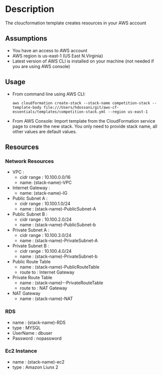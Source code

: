 # Description

The cloucformation template creates resources in your AWS account

## Assumptions
- You have an access to AWS account
- AWS region is us-east-1 (US East N.Virginia)
- Latest version of AWS CLI is installed on your machine (not needed if you are using AWS console)

## Usage
- From command line using AWS CLI: 
    ```
    aws cloudformation create-stack --stack-name competition-stack --template-body file:///Users/hdossani/git/aws-cf-essentials/templates/competition-stack.yml --region us-east-1
    ```
- From AWS Console: Import template from the CloudFormation service page to create the new stack. You only need to provide stack name, all other values are default values.

## Resources
### Network Resources
- VPC :     
    - cidr range : 10.100.0.0/16
    - name: (stack-name)-VPC
- Internet Gateway :  
    - name: (stack-name)-IG
- Public Subnet A :  
    - cidr range : 10.100.1.0/24
    - name :  (stack-name)-PublicSubnet-A
- Public Subnet B :   
    - cidr range : 10.100.2.0/24
    - name :  (stack-name)-PublicSubnet-b
- Private Subnet A :  
    - cidr range : 10.100.3.0/24
    - name :  (stack-name)-PrivateSubnet-A
- Private Subnet B :   
    - cidr range : 10.100.4.0/24
    - name :  (stack-name)-PrivateSubnet-b
- Public Route Table
    - name : (stack-name)-PublicRouteTable
    - route to : Internet Gateway
- Private Route Table
    - name : (stack-name)--PrivateRouteTable
    - route to : NAT Gateway
- NAT Gateway
    - name : (stack-name)-NAT
### RDS  
- name : (stack-name)-RDS
- type : MYSQL
- UserName : dbuser
- Password : nopassword
### Ec2 Instance
- name :  (stack-name)-ec2
- type : Amazon Liunx 2


